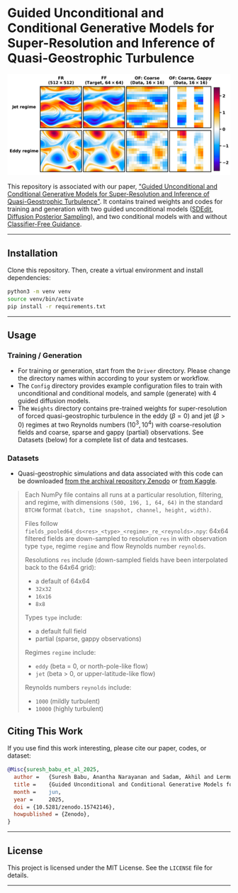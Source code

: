 # Guided Unconditional and Conditional Generative Models for Super-Resolution and Inference of Quasi-Geostrophic Turbulence

![alt text](img/test_cases.png)  

This repository is associated with our paper, ["Guided Unconditional and Conditional Generative Models for Super-Resolution and Inference of Quasi-Geostrophic Turbulence"](arxiv). It contains trained weights and codes for training and generation with two guided unconditional models ([SDEdit](https://arxiv.org/abs/2108.01073), [Diffusion Posterior Sampling](https://arxiv.org/abs/2209.14687)), and two conditional models with and without [Classifier-Free Guidance](https://arxiv.org/abs/2207.12598).  

---
## Installation

Clone this repository. Then, create a virtual environment and install dependencies:
   ```bash
   python3 -m venv venv
   source venv/bin/activate
   pip install -r requirements.txt
   ```
---
## Usage

### Training / Generation

- For training or generation, start from the `Driver` directory. Please change the directory names within according to your system or workflow. 
- The `Config` directory provides example configuration files to train with unconditional and conditional models, and sample (generate) with 4 guided diffusion models.
- The `Weights` directory contains pre-trained weights for super-resolution of forced quasi-geostrophic turbulence in the eddy ($\beta = 0$) and jet ($\beta > 0$) regimes at two Reynolds numbers ($10^3, 10^4$) with coarse-resolution fields and coarse, sparse and gappy (partial) observations. See Datasets (below) for a complete list of data and testcases.

### Datasets

- Quasi-geostrophic simulations and data associated with this code can be downloaded [from the archival repository Zenodo](https://zenodo.org/records/15742146) or [from Kaggle](https://www.kaggle.com/datasets/akhilsadam/quasi-geostrophic-beta-plane-super-resolution).

> Each NumPy file contains all runs at a particular resolution, filtering, and regime, with dimensions `(500, 196, 1, 64, 64)` in the standard `BTCHW` format `(batch, time snapshot, channel, height, width)`.
>
> Files follow `fields_pooled64_ds<res>_<type>_<regime>_re_<reynolds>.npy`: 64x64 filtered fields are down-sampled to resolution `res` in with observation type `type`, regime `regime` and flow Reynolds number `reynolds`.
>
> Resolutions `res` include (down-sampled fields have been interpolated back to the 64x64 grid):
>
> - a default of 64x64
> - `32x32`
> - `16x16`
> - `8x8`
> 
> Types `type` include:
> 
> - a default full field
> - partial (sparse, gappy observations)
> 
> Regimes `regime` include:
> 
> - `eddy` (beta = 0, or north-pole-like flow)
> - `jet` (beta > 0, or upper-latitude-like flow)
> 
> Reynolds numbers `reynolds` include:
> 
> - `1000` (mildly turbulent)
> - `10000` (highly turbulent)

## Citing This Work

If you use find this work interesting, please cite our paper, codes, or dataset:

```bibtex
@Misc{suresh_babu_et_al_2025,
  author =	 {Suresh Babu, Anantha Narayanan and Sadam, Akhil and Lermusiaux, Pierre F. J.},
  title =	 {Guided Unconditional and Conditional Generative Models for Super-Resolution and Inference of Quasi-Geostrophic Turbulence [{D}ataset]},
  month =	 jun,
  year =	 2025,
  doi = {10.5281/zenodo.15742146},
  howpublished = {Zenodo},
}
```
---

## License

This project is licensed under the MIT License. See the `LICENSE` file for details.

---
